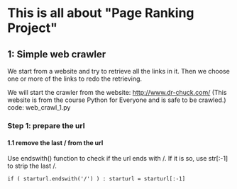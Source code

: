 # This is all about "Page Ranking Project"


## 1: Simple web crawler
We start from a website and try to retrieve all the links in it.
Then we choose one or more of the links to redo the retrieving.

We will start the crawler from the website: http://www.dr-chuck.com/
(This website is from the course Python for Everyone and is safe to be crawled.)
code: web_crawl_1.py

### Step 1: prepare the url
#### 1.1 remove the last / from the url
Use endswith() function to check if the url ends with /.
If it is so, use str[:-1] to strip the last /.

```
if ( starturl.endswith('/') ) : starturl = starturl[:-1]
```

